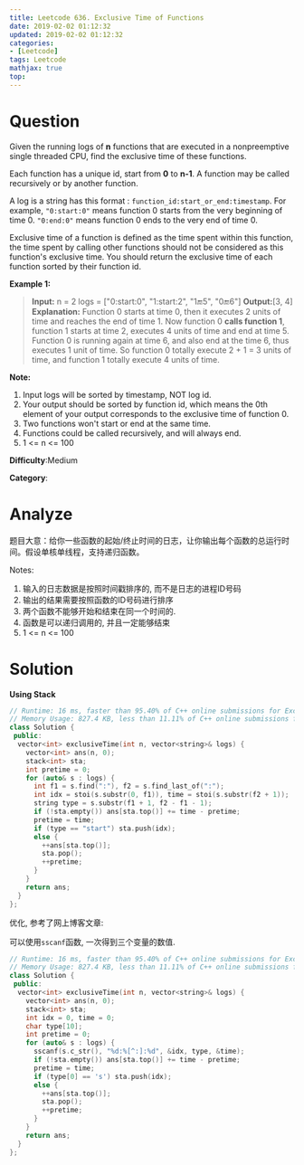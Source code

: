 ```yaml
---
title: Leetcode 636. Exclusive Time of Functions
date: 2019-02-02 01:12:32
updated: 2019-02-02 01:12:32
categories: 
- [Leetcode]
tags: Leetcode
mathjax: true
top:
---
```


# Question

Given the running logs of  **n**  functions that are executed in a nonpreemptive single threaded CPU, find the exclusive time of these functions.

Each function has a unique id, start from  **0**  to  **n-1**. A function may be called recursively or by another function.

A log is a string has this format :  `function_id:start_or_end:timestamp`. For example,  `"0:start:0"`  means function 0 starts from the very beginning of time 0.  `"0:end:0"`  means function 0 ends to the very end of time 0.

Exclusive time of a function is defined as the time spent within this function, the time spent by calling other functions should not be considered as this function's exclusive time. You should return the exclusive time of each function sorted by their function id.

**Example 1:**  

> **Input:**
> n = 2
> logs =
> ["0:start:0",
 > "1:start:2",
 > "1:end:5",
 > "0:end:6"]
> **Output:**[3, 4]
> **Explanation:**
> Function 0 starts at time 0, then it executes 2 units of time and reaches the end of time 1.
> Now function 0 **calls function 1**, function 1 starts at time 2, executes 4 units of time and end at time 5.
> Function 0 is running again at time 6, and also end at the time 6, thus executes 1 unit of time.
> So function 0 totally execute 2 + 1 = 3 units of time, and function 1 totally execute 4 units of time.

**Note:**  

1. Input logs will be sorted by timestamp, NOT log id.
2. Your output should be sorted by function id, which means the 0th element of your output corresponds to the exclusive time of function 0.
3. Two functions won't start or end at the same time.
4. Functions could be called recursively, and will always end.
5. 1 <= n <= 100

**Difficulty**:Medium

**Category**:

# Analyze

题目大意：给你一些函数的起始/终止时间的日志，让你输出每个函数的总运行时间。假设单核单线程，支持递归函数。

Notes:

1. 输入的日志数据是按照时间戳排序的, 而不是日志的进程ID号码
2. 输出的结果需要按照函数的ID号码进行排序
3. 两个函数不能够开始和结束在同一个时间的.
4. 函数是可以递归调用的, 并且一定能够结束
5. 1 <= n <= 100

# Solution

**Using Stack**

```cpp
// Runtime: 16 ms, faster than 95.40% of C++ online submissions for Exclusive Time of Functions.
// Memory Usage: 827.4 KB, less than 11.11% of C++ online submissions for Exclusive Time of Functions.
class Solution {
 public:
  vector<int> exclusiveTime(int n, vector<string>& logs) {
    vector<int> ans(n, 0);
    stack<int> sta;
    int pretime = 0;
    for (auto& s : logs) {
      int f1 = s.find(":"), f2 = s.find_last_of(":");
      int idx = stoi(s.substr(0, f1)), time = stoi(s.substr(f2 + 1));
      string type = s.substr(f1 + 1, f2 - f1 - 1);
      if (!sta.empty()) ans[sta.top()] += time - pretime;
      pretime = time;
      if (type == "start") sta.push(idx);
      else {
        ++ans[sta.top()];
        sta.pop();
        ++pretime;
      }
    }
    return ans;
  }
};
```

优化, 参考了网上博客文章:

可以使用`sscanf`函数, 一次得到三个变量的数值.

```cpp
// Runtime: 16 ms, faster than 95.40% of C++ online submissions for Exclusive Time of Functions.
// Memory Usage: 827.4 KB, less than 11.11% of C++ online submissions for Exclusive Time of Functions.
class Solution {
 public:
  vector<int> exclusiveTime(int n, vector<string>& logs) {
    vector<int> ans(n, 0);
    stack<int> sta;
    int idx = 0, time = 0;
    char type[10];
    int pretime = 0;
    for (auto& s : logs) {
      sscanf(s.c_str(), "%d:%[^:]:%d", &idx, type, &time);
      if (!sta.empty()) ans[sta.top()] += time - pretime;
      pretime = time;
      if (type[0] == 's') sta.push(idx);
      else {
        ++ans[sta.top()];
        sta.pop();
        ++pretime;
      }
    }
    return ans;
  }
};
```